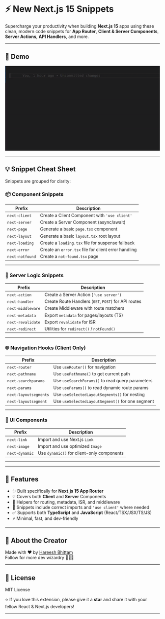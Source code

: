 # ⚡ New Next.js 15 Snippets

Supercharge your productivity when building **Next.js 15** apps using these clean, modern code snippets for **App Router**, **Client & Server Components**, **Server Actions**, **API Handlers**, and more.

---

## 📸 Demo

![Demo GIF](images/nextjs-snippets-demo.gif)

---

## 💡 Snippet Cheat Sheet

Snippets are grouped for clarity:

### 📦 Component Snippets

| Prefix          | Description                                          |
|-----------------|------------------------------------------------------|
| `next-client`   | Create a Client Component with `'use client'`        |
| `next-server`   | Create a Server Component (async/await)              |
| `next-page`     | Generate a basic `page.tsx` component                |
| `next-layout`   | Generate a basic `layout.tsx` root layout            |
| `next-loading`  | Create a `loading.tsx` file for suspense fallback    |
| `next-error`    | Create an `error.tsx` file for client error handling |
| `next-notfound` | Create a `not-found.tsx` page                        |

---

### 🔁 Server Logic Snippets

| Prefix          | Description                                          |
|-----------------|------------------------------------------------------|
| `next-action`   | Create a Server Action (`'use server'`)              |
| `next-handler`  | Create Route Handlers (`GET`, `POST`) for API routes |
| `next-middleware` | Create Middleware with route matchers              |
| `next-metadata` | Export `metadata` for pages/layouts (TS)             |
| `next-revalidate` | Export `revalidate` for ISR                        |
| `next-redirect` | Utilities for `redirect()` / `notFound()`            |

---

### 🌐 Navigation Hooks (Client Only)

| Prefix               | Description                                       |
|----------------------|---------------------------------------------------|
| `next-router`        | Use `useRouter()` for navigation                  |
| `next-pathname`      | Use `usePathname()` to get current path           |
| `next-searchparams`  | Use `useSearchParams()` to read query parameters  |
| `next-params`        | Use `useParams()` to read dynamic route params    |
| `next-layoutsegments`| Use `useSelectedLayoutSegments()` for nesting     |
| `next-layoutsegment` | Use `useSelectedLayoutSegment()` for one segment  |

---

### 🧩 UI Components

| Prefix         | Description                                |
|----------------|--------------------------------------------|
| `next-link`    | Import and use Next.js `Link`               |
| `next-image`   | Import and use optimized `Image`            |
| `next-dynamic` | Use `dynamic()` for client-only components  |

---

---

## 🚀 Features

- ✨ Built specifically for **Next.js 15 App Router**
- 💡 Covers both **Client** and **Server** Components
- 🧠 Helpers for routing, metadata, ISR, and middleware
- 🔁 Snippets include correct imports and `'use client'` where needed
- ✅ Supports both **TypeScript** and **JavaScript** (React/TSX/JSX/TS/JS)
- ⚡ Minimal, fast, and dev-friendly

---

## 🔮 About the Creator

Made with ❤️ by [Hareesh Bhittam](https://github.com/Hareesh108)  
Follow for more dev wizardry 🧙‍♂️✨

---

## 📜 License

MIT License

⭐ If you love this extension, please give it a **star** and share it with your fellow React & Next.js developers!

---
